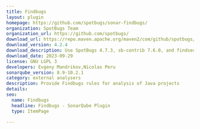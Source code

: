 ```yaml
---
title: Findbugs
layout: plugin
homepage: https://github.com/spotbugs/sonar-findbugs/
organization: SpotBugs Team
organization_url: https://github.com/spotbugs/
download_url: https://repo.maven.apache.org/maven2/com/github/spotbugs/sonar-findbugs-plugin/4.2.4/sonar-findbugs-plugin-4.2.4.jar
download_version: 4.2.4
download_description: Use SpotBugs 4.7.3, sb-contrib 7.6.0, and findsecbugs 1.12.0
download_date: 2023-09-29
license: GNU LGPL 3
developers: Evgeny Mandrikov,Nicolas Peru
sonarqube_version: 8.9-10.2.1
category: external analysers
description: Provide Findbugs rules for analysis of Java projects
details: 
seo:
  name: Findbugs
  headline: Findbugs - SonarQube Plugin
  type: ItemPage

---
```


